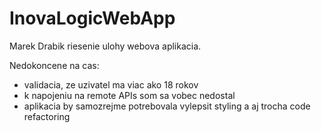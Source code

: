 # InovaLogicWebApp
Marek Drabik riesenie ulohy webova aplikacia.

Nedokoncene na cas:
- validacia, ze uzivatel ma viac ako 18 rokov
- k napojeniu na remote APIs som sa vobec nedostal
- aplikacia by samozrejme potrebovala vylepsit styling a aj trocha code refactoring
